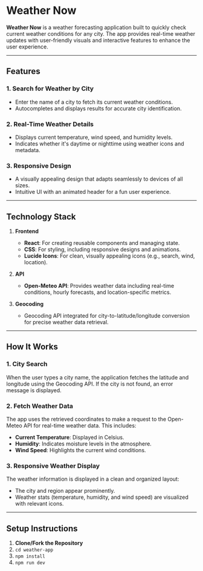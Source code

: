 # Weather Now

**Weather Now** is a weather forecasting application built to quickly check current weather conditions for any city. The app provides real-time weather updates with user-friendly visuals and interactive features to enhance the user experience.

---

## Features

### 1. **Search for Weather by City**
- Enter the name of a city to fetch its current weather conditions.
- Autocompletes and displays results for accurate city identification.

### 2. **Real-Time Weather Details**
- Displays current temperature, wind speed, and humidity levels.
- Indicates whether it's daytime or nighttime using weather icons and metadata.

### 3. **Responsive Design**
- A visually appealing design that adapts seamlessly to devices of all sizes.
- Intuitive UI with an animated header for a fun user experience.


---

## Technology Stack

1. **Frontend**
   - **React**: For creating reusable components and managing state.
   - **CSS**: For styling, including responsive designs and animations.
   - **Lucide Icons**: For clean, visually appealing icons (e.g., search, wind, location).
   
2. **API**
   - **Open-Meteo API**: Provides weather data including real-time conditions, hourly forecasts, and location-specific metrics.

3. **Geocoding**
   - Geocoding API integrated for city-to-latitude/longitude conversion for precise weather data retrieval.

---

## How It Works

### 1. **City Search**
When the user types a city name, the application fetches the latitude and longitude using the Geocoding API. If the city is not found, an error message is displayed.

### 2. **Fetch Weather Data**
The app uses the retrieved coordinates to make a request to the Open-Meteo API for real-time weather data. This includes:
- **Current Temperature**: Displayed in Celsius.
- **Humidity**: Indicates moisture levels in the atmosphere.
- **Wind Speed**: Highlights the current wind conditions.

### 3. **Responsive Weather Display**
The weather information is displayed in a clean and organized layout:
- The city and region appear prominently.
- Weather stats (temperature, humidity, and wind speed) are visualized with relevant icons.

---

## Setup Instructions

1. **Clone/Fork the Repository**
2. ```cd weather-app```
3. ```npm install```
4. ```npm run dev```
